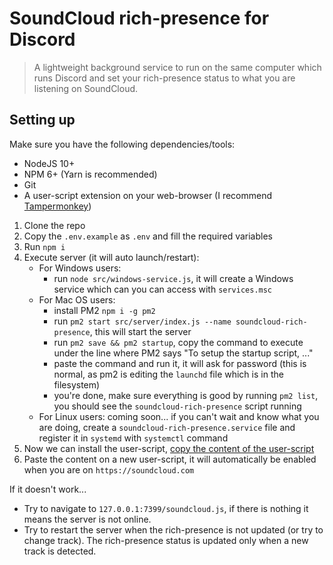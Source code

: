 # SoundCloud rich-presence for Discord

> A lightweight background service to run on the same computer which runs Discord and set your rich-presence status to what you are listening on SoundCloud.

## Setting up

Make sure you have the following dependencies/tools:

- NodeJS 10+
- NPM 6+ (Yarn is recommended)
- Git
- A user-script extension on your web-browser (I recommend [Tampermonkey](https://tampermonkey.net/))

1. Clone the repo
2. Copy the `.env.example` as `.env` and fill the required variables
3. Run `npm i`
4. Execute server (it will auto launch/restart):
   - For Windows users:
     - run `node src/windows-service.js`, it will create a Windows service which can you can access with `services.msc`
   - For Mac OS users:
     - install PM2 `npm i -g pm2`
     - run `pm2 start src/server/index.js --name soundcloud-rich-presence`, this will start the server
     - run `pm2 save && pm2 startup`, copy the command to execute under the line where PM2 says "To setup the startup script, ..."
     - paste the command and run it, it will ask for password (this is normal, as pm2 is editing the `launchd` file which is in the filesystem)
     - you're done, make sure everything is good by running `pm2 list`, you should see the `soundcloud-rich-presence` script running
   - For Linux users: coming soon... if you can't wait and know what you are doing, create a `soundcloud-rich-presence.service` file and register it in `systemd` with `systemctl` command
5. Now we can install the user-script, [copy the content of the user-script](https://raw.githubusercontent.com/TotomInc/soundcloud-rich-presence/master/src/client/user-script.js)
6. Paste the content on a new user-script, it will automatically be enabled when you are on `https://soundcloud.com`

If it doesn't work...

- Try to navigate to `127.0.0.1:7399/soundcloud.js`, if there is nothing it means the server is not online.
- Try to restart the server when the rich-presence is not updated (or try to change track). The rich-presence status is updated only when a new track is detected.
